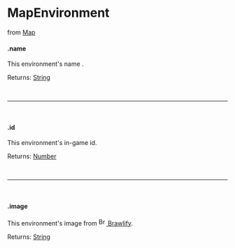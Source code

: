 # MapEnvironment
from [Map](/js/classes/map)

#### .name
This environment's name
.

Returns: [String](https://developer.mozilla.org/en-US/docs/Web/JavaScript/Reference/Global_Objects/String)

<br>
<hr>
<br>

#### .id
This environment's in-game id.

Returns: [Number](https://developer.mozilla.org/en-US/docs/Web/JavaScript/Reference/Global_Objects/Number)

<br>
<hr>
<br>

#### .image
This environment's image from [<img src="https://cdn.brawlify.com/front/Star.svg" height="17" alt="Brawlify logo"> Brawlify](https://brawlify.com/).

Returns: [String](https://developer.mozilla.org/en-US/docs/Web/JavaScript/Reference/Global_Objects/String)
